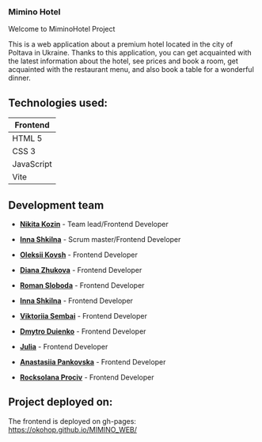 ### Mimino Hotel

Welcome to MiminoHotel Project

This is a web application about a premium hotel located in the city of Poltava
in Ukraine. Thanks to this application, you can get acquainted with the latest
information about the hotel, see prices and book a room, get acquainted with the
restaurant menu, and also book a table for a wonderful dinner.

## Technologies used:

| Frontend   |
| ---------- |
| HTML 5     |
| CSS 3      |
| JavaScript |
| Vite       |

## Development team

- [**Nikita Kozin**](https://github.com/OKoHop) - Team lead/Frontend Developer

- [**Inna Shkilna**](https://github.com/In-inka) - Scrum master/Frontend
  Developer

- [**Oleksii Kovsh**](https://github.com/Frame53YY) - Frontend Developer

- [**Diana Zhukova**](https://github.com/Dianka3103) - Frontend Developer

- [**Roman Sloboda**](https://github.com/Ro-no) - Frontend Developer

- [**Inna Shkilna**](https://github.com/In-inka) - Frontend Developer

- [**Viktoriia Sembai**](https://github.com/Vikki2Rikki) - Frontend Developer

- [**Dmytro Duienko**](https://github.com/DuienkoDmytro) - Frontend Developer

- [**Julia**](https://github.com/Julia-Aird) - Frontend Developer

- [**Anastasiia Pankovska**](https://github.com/anastasiiapankovska) - Frontend
  Developer

- [**Rocksolana Prociv**](https://github.com/fxxwol) - Frontend Developer

## Project deployed on:

The frontend is deployed on gh-pages: https://okohop.github.io/MIMINO_WEB/
